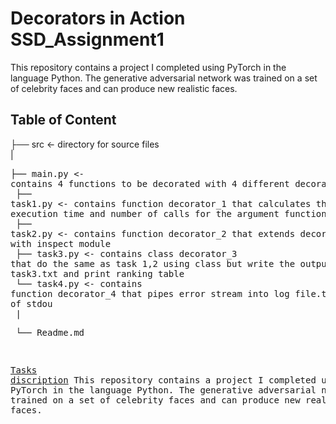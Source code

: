 # Decorators in Action SSD_Assignment1
This repository contains a project I completed using PyTorch in the language Python. The generative adversarial network was trained on a set of celebrity faces and can produce new realistic faces.

## Table of Content 
├── src               <- directory for source files<br>
|<pre>├── main.py     <- contains 4 functions to be decorated with 4 different decorators<br>
      ├── task1.py    <- contains function decorator_1 that calculates the execution time and number of calls for the argument function<br>
      ├── task2.py    <- contains function decorator_2 that extends decorator_1 with inspect module<br>
      ├── task3.py    <- contains class decorator_3 that do the same as task 1,2 using class but write the output in task3.txt and print ranking table<br>
      └── task4.py    <- contains function decorator_4 that pipes error stream into log file.txt instead of stdou<br>
|<pre>
└── Readme.md


[Tasks discription](https://hackmd.io/@gFZmdMTOQxGFHEFqqU8pMQ/Sy1EEcCZF#Decorators-in-Action/)
This repository contains a project I completed using PyTorch in the language Python. The generative adversarial network was trained on a set of celebrity faces and can produce new realistic faces. 
